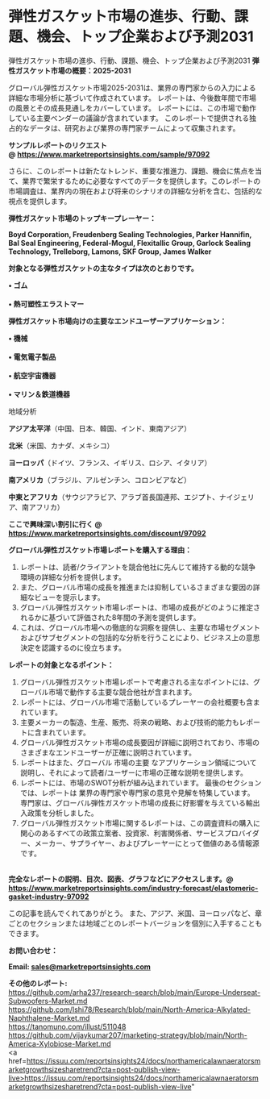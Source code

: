 # 弾性ガスケット市場の進歩、行動、課題、機会、トップ企業および予測2031
弾性ガスケット市場の進歩、行動、課題、機会、トップ企業および予測2031
<strong><b>弾性ガスケット市場の概要：2025-2031</b></strong>

グローバル弾性ガスケット市場2025-2031は、業界の専門家からの入力による詳細な市場分析に基づいて作成されています。 レポートは、今後数年間で市場の風景とその成長見通しをカバーしています。 レポートには、この市場で動作している主要ベンダーの議論が含まれています。 このレポートで提供される独占的なデータは、研究および業界の専門家チームによって収集されます。

<strong>サンプルレポートのリクエスト @ <a href=https://www.marketreportsinsights.com/sample/97092>https://www.marketreportsinsights.com/sample/97092</a></strong>

さらに、このレポートは新たなトレンド、重要な推進力、課題、機会に焦点を当て、業界で繁栄するために必要なすべてのデータを提供します。このレポートの市場調査は、業界内の現在および将来のシナリオの詳細な分析を含む、包括的な視点を提供します。

<strong>弾性ガスケット市場のトップキープレーヤー：</strong>

<strong>Boyd Corporation, Freudenberg Sealing Technologies, Parker Hannifin, Bal Seal Engineering, Federal-Mogul, Flexitallic Group, Garlock Sealing Technology, Trelleborg, Lamons, SKF Group, James Walker</strong>

<strong><b>対象となる弾性ガスケットの主なタイプは次のとおりです。</b></strong>

<strong>• ゴム<br><br>• 熱可塑性エラストマー</strong>

<strong><b>弾性ガスケット市場向けの主要なエンドユーザーアプリケーション：</b></strong>

<strong>• 機械<br><br>• 電気電子製品<br><br>• 航空宇宙機器<br><br>• マリン＆鉄道機器</strong>

 地域分析

<strong><b>アジア太平洋</b></strong>（中国、日本、韓国、インド、東南アジア）

<strong><b>北米</b></strong>（米国、カナダ、メキシコ）

<strong><b>ヨーロッパ</b></strong>（ドイツ、フランス、イギリス、ロシア、イタリア）

<strong><b>南アメリカ</b></strong>（ブラジル、アルゼンチン、コロンビアなど）

<strong><b>中東とアフリカ</b></strong>（サウジアラビア、アラブ首長国連邦、エジプト、ナイジェリア、南アフリカ）

<strong>ここで興味深い割引に行く @ <a href=https://www.marketreportsinsights.com/discount/97092>https://www.marketreportsinsights.com/discount/97092</a></strong>

<strong><b>グローバル弾性ガスケット市場レポートを購入する理由：</b></strong>
<ol>
  <li>レポートは、読者/クライアントを競合他社に先んじて維持する動的な競争環境の詳細な分析を提供します。</li>
  <li>また、グローバル市場の成長を推進または抑制しているさまざまな要因の詳細なビューを提示します。</li>
  <li>グローバル弾性ガスケット市場レポートは、市場の成長がどのように推定されるかに基づいて評価された8年間の予測を提供します。</li>
  <li>これは、グローバル市場への徹底的な洞察を提供し、主要な市場セグメントおよびサブセグメントの包括的な分析を行うことにより、ビジネス上の意思決定を認識するのに役立ちます。</li>
</ol>
<strong><b>レポートの対象となるポイント：</b></strong>
<ol>
  <li>グローバル弾性ガスケット市場レポートで考慮される主なポイントには、グローバル市場で動作する主要な競合他社が含まれます。</li>
  <li>レポートには、グローバル市場で活動しているプレーヤーの会社概要も含まれています。</li>
  <li>主要メーカーの製造、生産、販売、将来の戦略、および技術的能力もレポートに含まれています。</li>
  <li>グローバル弾性ガスケット市場の成長要因が詳細に説明されており、市場のさまざまなエンドユーザーが正確に説明されています。</li>
  <li>レポートはまた、グローバル 市場の主要 なアプリケーション領域について説明し、それによって読者/ユーザーに市場の正確な説明を提供します。</li>
  <li>レポートには、市場のSWOT分析が組み込まれています。 最後のセクションでは、レポートは 業界の専門家や専門家の意見や見解を特集しています。 専門家は、グローバル弾性ガスケット市場の成長に好影響を与えている輸出入政策を分析しました。</li>
  <li>グローバル弾性ガスケット市場に関するレポートは、この調査資料の購入に関心のあるすべての政策立案者、投資家、利害関係者、サービスプロバイダー、メーカー、サプライヤー、およびプレーヤーにとって価値のある情報源です。</li>
</ol><br>
<strong>完全なレポートの説明、目次、図表、グラフなどにアクセスします。@ <a href=https://www.marketreportsinsights.com/industry-forecast/elastomeric-gasket-industry-97092>https://www.marketreportsinsights.com/industry-forecast/elastomeric-gasket-industry-97092</a></strong>

この記事を読んでくれてありがとう。 また、アジア、米国、ヨーロッパなど、章ごとのセクションまたは地域ごとのレポートバージョンを個別に入手することもできます。

<strong><b>お問い合わせ：</b></strong>

<strong>Email: </strong><a href=mailto:sales@marketreportsinsights.com><strong>sales@marketreportsinsights.com</strong></a>

<strong>その他のレポート:</strong>
<br>
<a href=https://github.com/arha237/research-search/blob/main/Europe-Underseat-Subwoofers-Market.md>https://github.com/arha237/research-search/blob/main/Europe-Underseat-Subwoofers-Market.md</a>
<br>
<a href=https://github.com/Ishi78/Research/blob/main/North-America-Alkylated-Naphthalene-Market.md>https://github.com/Ishi78/Research/blob/main/North-America-Alkylated-Naphthalene-Market.md</a>
<br>
<a href=https://tanomuno.com/illust/511048>https://tanomuno.com/illust/511048</a>
<br>
<a href=https://github.com/vijaykumar207/marketing-strategy/blob/main/North-America-Xylobiose-Market.md>https://github.com/vijaykumar207/marketing-strategy/blob/main/North-America-Xylobiose-Market.md</a>
<br>
<a href=https://issuu.com/reportsinsights24/docs/northamericalawnaeratorsmarketgrowthsizesharetrend?cta=post-publish-view-live>https://issuu.com/reportsinsights24/docs/northamericalawnaeratorsmarketgrowthsizesharetrend?cta=post-publish-view-live</a>"
